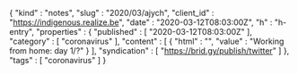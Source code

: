 {
  "kind" : "notes",
  "slug" : "2020/03/ajych",
  "client_id" : "https://indigenous.realize.be",
  "date" : "2020-03-12T08:03:00Z",
  "h" : "h-entry",
  "properties" : {
    "published" : [ "2020-03-12T08:03:00Z" ],
    "category" : [ "coronavirus" ],
    "content" : [ {
      "html" : "",
      "value" : "Working from home: day 1/?"
    } ],
    "syndication" : [ "https://brid.gy/publish/twitter" ]
  },
  "tags" : [ "coronavirus" ]
}
